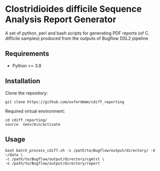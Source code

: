 # Clostridioides difficile Sequence Analysis Report Generator
A set of python, perl and bash scripts for generating PDF reports (of C. difficile samples) produced from the outputs of Bugflow DSL2 pipeline

## Requirements
* Python >= 3.8


## Installation
Clone the repository:
```
git clone https://github.com/oxfordmmm/cdiff_reporting
```

Required virtual environment:
```
cd cdiff_reporting/
source  venv/bin/activate
```

## Usage
```
bash batch_process_cdiff.sh -s /path/to/Bugflow/output/directory/ -d ~/data \
-c /path/to/Bugflow/output/directory/cgmlst \
-o /path/to/Bugflow/output/directory/report
```